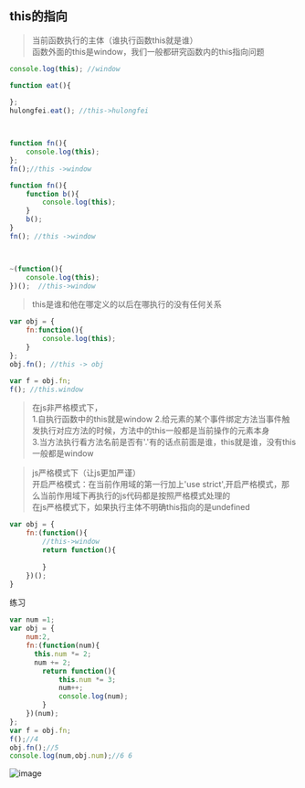 ## this的指向
>当前函数执行的主体（谁执行函数this就是谁）  
函数外面的this是window，我们一般都研究函数内的this指向问题
```javascript
console.log(this); //window

function eat(){
    
};
hulongfei.eat(); //this->hulongfei



function fn(){
    console.log(this);
};
fn();//this ->window

function fn(){
    function b(){
        console.log(this);
    }
    b();
}
fn(); //this ->window



~(function(){
    console.log(this);
})();  //this->window

```
>this是谁和他在哪定义的以后在哪执行的没有任何关系

```javascript
var obj = {
    fn:function(){
        console.log(this);
    }
};
obj.fn(); //this -> obj

var f = obj.fn;
f(); //this.window
```

>在js非严格模式下，  
1.自执行函数中的this就是window
2.给元素的某个事件绑定方法当事件触发执行对应方法的时候，方法中的this一般都是当前操作的元素本身  
3.当方法执行看方法名前是否有'.'有的话点前面是谁，this就是谁，没有this一般都是window


>js严格模式下（让js更加严谨）  
开启严格模式：在当前作用域的第一行加上'use strict',开启严格模式，那么当前作用域下再执行的js代码都是按照严格模式处理的  
在js严格模式下，如果执行主体不明确this指向的是undefined
```javascript
var obj = {
    fn:(function(){
        //this->window
        return function(){
            
        }
    })();
}
```


练习
```javascript
var num =1;
var obj = {
    num:2,
    fn:(function(num){
      this.num *= 2;
      num += 2;
        return function(){
            this.num *= 3;
            num++;
            console.log(num);
        }
    })(num);
};
var f = obj.fn;
f();//4
obj.fn();//5
console.log(num,obj.num);//6 6        
```
![image](http://m.qpic.cn/psb?/865603d4-d87f-4c94-b13e-e3d1a29beb6d/EhZ40fyrXIWhCElx049a87IW3HYvMaONBYVq7TQnTvQ!/b/dCIBAAAAAAAA&bo=owbWAgAAAAARF1E!&rf=viewer_4)